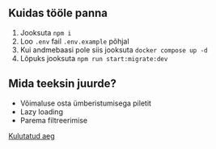 ## Kuidas tööle panna

1. Jooksuta `npm i`
2. Loo `.env` fail `.env.example` põhjal
3. Kui andmebaasi pole siis jooksuta `docker compose up -d`
4. Lõpuks jooksuta `npm run start:migrate:dev`


## Mida teeksin juurde?
- Võimaluse osta ümberistumisega piletit
- Lazy loading
- Parema filtreerimise

<a href="./time_report.pdf">Kulutatud aeg</a>

